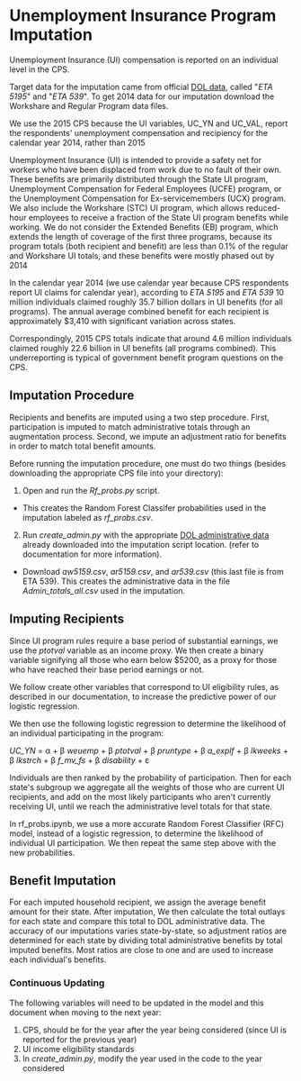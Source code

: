 # Unemployment Insurance Program Imputation

Unemployment Insurance (UI) compensation is reported on an individual level in the CPS.

Target data for the imputation came from official [DOL data](https://workforcesecurity.doleta.gov/unemploy/DataDownloads.asp),
called "_ETA 5195_" and "_ETA 539_". To get 2014 data for our imputation download the Workshare and Regular Program data files.

We use the 2015 CPS because the UI variables, UC_YN and UC_VAL, report the respondents' unemployment
compensation and recipiency for the calendar year 2014, rather than 2015


Unemployment Insurance (UI) is intended to provide a safety net for workers who have been
displaced from work due to no fault of their own. These benefits are primarily distributed through the
State UI program, Unemployment Compensation for Federal Employees (UCFE) program, or the
Unemployment Compensation for Ex-servicemembers (UCX) program. We also include the
Workshare (STC) UI program, which allows reduced-hour employees to receive a fraction of the State
UI program benefits while working. We do not consider the Extended Benefits (EB) program, which
extends the length of coverage of the first three programs, because its program totals (both recipient
and benefit) are less than 0.1% of the regular and Workshare UI totals, and these benefits were mostly
phased out by 2014


In the calendar year 2014 (we use calendar year because CPS respondents report UI claims for calendar year), according to _ETA 5195_ and _ETA 539_ 10 million individuals claimed roughly 35.7 billion dollars in UI benefits (for all programs). The annual average combined benefit for each
recipient is approximately $3,410 with significant variation across states.


Correspondingly, 2015 CPS totals indicate that around 4.6 million individuals claimed roughly 22.6 billion in UI benefits (all programs combined). This underreporting is typical of government benefit program questions on the CPS.


## Imputation Procedure

Recipients and benefits are imputed using a two step procedure. First, participation
is imputed to match administrative totals through an augmentation process.
Second, we impute an adjustment ratio
for benefits in order to match total benefit amounts.

Before running the imputation procedure, one must do two things (besides downloading the appropriate CPS file into your directory):

1. Open and run the _Rf\_probs.py_ script. 
- This creates the Random Forest Classifer probabilities used in the imputation labeled as _rf\_probs.csv_. 

2. Run _create\_admin.py_ with the appropriate [DOL administrative data](https://workforcesecurity.doleta.gov/unemploy/DataDownloads.asp) already downloaded into the imputation script location.  (refer to documentation for more information).
- Download _aw5159.csv_, _ar5159.csv_, and _ar539.csv_ (this last file is from ETA 539). This creates the administrative data in the file _Admin\_totals\_all.csv_ used in the imputation.


## Imputing Recipients

Since UI program rules require a base period of substantial earnings, we use the _ptotval_ variable as an income proxy. We then create a binary variable signifying all those who earn below $5200, as a proxy for those who have reached their base period earnings or not.

We follow create other variables that correspond to UI eligibility rules, as described in our documentation, to increase the predictive power of our logistic regression.

We then use the following logistic regression to determine the likelihood of an individual
participating in the program:

_UC\_YN_ = &alpha; + &beta; _weuemp_ + &beta; _ptotval_ +
                        &beta; _pruntype_ + &beta; _a\_explf_ +
                        &beta; _lkweeks_ + &beta; _lkstrch_ +
			&beta; _f\_mv\_fs_ + &beta; _disability_ + &epsilon;


Individuals are then ranked by the probability of participation. Then for each
state's subgroup we aggregate all the weights of those who are current UI recipients, and add on the most likely participants who aren't currently receiving UI, until we reach the administrative
level totals for that state.

In rf_probs.ipynb, we use a more accurate Random Forest Classifier (RFC) model, instead of a logistic regression, to determine the
likelihood of individual UI participation. We then repeat the same step above with the new probabilities.

## Benefit Imputation

For each imputed household recipient, we assign the average benefit amount for
their state. After imputation, We then calculate the total outlays for each state and
compare this total to DOL administrative data. The accuracy of our imputations
varies state-by-state, so adjustment ratios are determined for each state by
dividing total administrative benefits by total imputed benefits. Most ratios
are close to one and are used to increase each individual's
benefits.

### Continuous Updating
The following variables will need to be updated in the model and this document
when moving to the next year:
1. CPS, should be for the year after the year being considered (since UI is reported for the previous year)
2. UI income eligibility standards
3. In _create\_admin.py_, modify the year used in the code to the year considered
